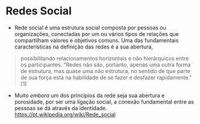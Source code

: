 #  Redes Social

* Rede social é uma estrutura social composta por pessoas ou organizações, conectadas por um ou vários tipos de relações
que compartilham valores e objetivos comuns. Uma das fundamentais características na definição das redes é a sua abertura, 
> possibilitando relacionamentos horizontais e não hierárquicos entre os participantes. "Redes não são, portanto, apenas uma outra forma de estrutura, 
mas quase uma não estrutura, no sentido de que parte de sua força está na habilidade de se fazer e desfazer rapidamente."[1]

* Muito _embora_ um dos princípios da rede seja sua abertura e porosidade, por ser uma ligação social, a 
conexão fundamental entre as pessoas se dá através da identidade.
<https://pt.wikipedia.org/wiki/Rede_social>
